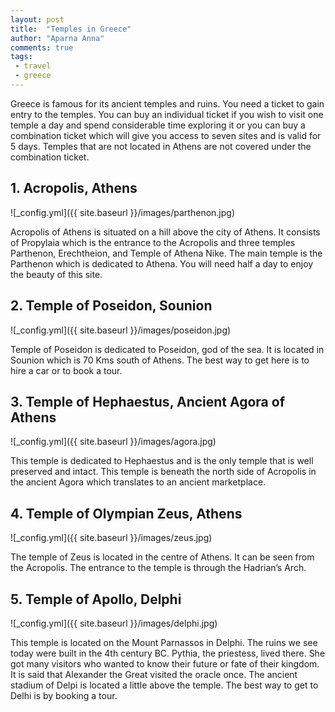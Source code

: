 ```yaml
---
layout: post
title:  "Temples in Greece"
author: "Aparna Anna"
comments: true
tags: 
 - travel
 - greece
---
```

Greece is famous for its ancient temples and ruins. You need a ticket to gain entry to the temples. You can buy an individual ticket if you wish to visit one temple a day and spend considerable time exploring it or you can buy a combination ticket which will give you access to seven sites and is valid for 5 days. Temples that are not located in Athens are not covered under the combination ticket. 

## 1. Acropolis, Athens

![_config.yml]({{ site.baseurl }}/images/parthenon.jpg)

Acropolis of Athens is situated on a hill above the city of Athens. It consists of Propylaia which is the entrance to the Acropolis and three temples Parthenon, Erechtheion, and Temple of Athena Nike. The main temple is the Parthenon which is dedicated to Athena. You will need half a day to enjoy the beauty of this site. 

## 2. Temple of Poseidon, Sounion

![_config.yml]({{ site.baseurl }}/images/poseidon.jpg)

Temple of Poseidon is dedicated to Poseidon, god of the sea. It is located in Sounion which is 70 Kms south of Athens. 
The best way to get here is to hire a car or to book a tour. 

## 3. Temple of Hephaestus, Ancient Agora of Athens

![_config.yml]({{ site.baseurl }}/images/agora.jpg)

This temple is dedicated to Hephaestus and is the only temple that is well preserved and intact.  This temple is beneath the north side of Acropolis in the ancient Agora which translates to an ancient marketplace. 

## 4. Temple of Olympian Zeus, Athens

![_config.yml]({{ site.baseurl }}/images/zeus.jpg)

The temple of Zeus is located in the centre of Athens. It can be seen from the Acropolis. The entrance to the temple is through the Hadrian’s Arch. 

## 5. Temple of Apollo, Delphi

![_config.yml]({{ site.baseurl }}/images/delphi.jpg)

This temple is located on the Mount Parnassos in Delphi. The ruins we see today were built in the 4th century BC. Pythia, the priestess, lived there. She got many visitors who wanted to know their future or fate of their kingdom. It is said that Alexander the Great visited the oracle once. 
The ancient stadium of Delpi is located a little above the temple. 
The best way to get to Delhi is by booking a tour.  
